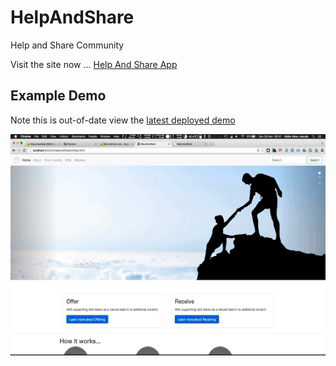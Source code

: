 # HelpAndShare

Help and Share Community

Visit the site now ... [Help And Share App](http://empowerhack.github.io/HelpAndShare/)

## Example Demo 

Note this is out-of-date view the [latest deployed demo](http://empowerhack.github.io/HelpAndShare/) 

![Example Demo](static/img/helpandshare-demo.mov.gif)
